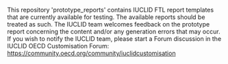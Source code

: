 This repository 'prototype_reports' contains IUCLID FTL report templates that are currently available for testing. The available reports should be treated as such. The IUCLID team welcomes feedback on the prototype report concerning the content and/or any generation errors that may occur. If you wish to notify the IUCLID team, please start a Forum discussion in the IUCLID OECD Customisation Forum: https://community.oecd.org/community/iuclidcustomisation
